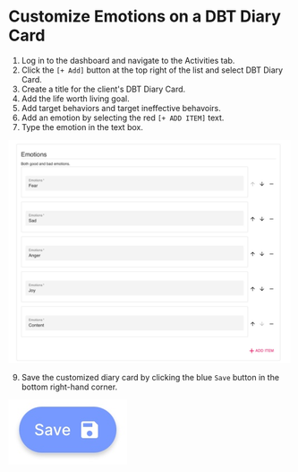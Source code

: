 # Customize Emotions on a DBT Diary Card
1. Log in to the dashboard and navigate to the Activities tab.
2. Click the `[+ Add]` button at the top right of the list and select DBT Diary Card.
3. Create a title for the client's DBT Diary Card.
5. Add the life worth living goal.
6. Add target behaviors and target ineffective behavoirs.
7. Add an emotion by selecting the red `[+ ADD ITEM]` text.
8. Type the emotion in the text box.

![](../assets/emotions_create.jpg)

9. Save the customized diary card by clicking the blue `Save` button in the bottom right-hand corner.

![](../assets/save.jpg)

